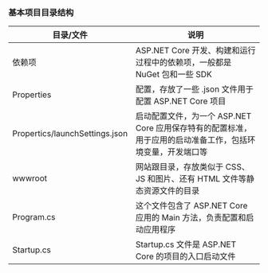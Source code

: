 ### 基本项目目录结构
| 目录/文件    | 说明 |
| ----------- | ----------- |
| 依赖项      | ASP.NET Core 开发、构建和运行过程中的依赖项，一般都是 NuGet 包和一些 SDK       |
| Properties   | 配置，存放了一些 .json 文件用于配置 ASP.NET Core 项目        |
| Propertics/launchSettings.json   | 启动配置文件，为一个 ASP.NET Core 应用保存特有的配置标准，用于应用的启动准备工作，包括环境变量，开发端口等 |
| wwwroot   | 网站跟目录，存放类似于 CSS、JS 和图片、还有 HTML 文件等静态资源文件的目录        |
| Program.cs   | 这个文件包含了 ASP.NET Core 应用的 Main 方法，负责配置和启动应用程序        |
| Startup.cs   | Startup.cs 文件是 ASP.NET Core 的项目的入口启动文件       |


